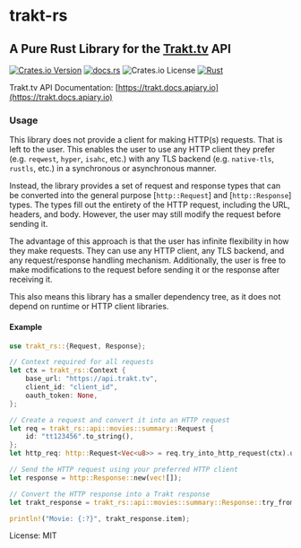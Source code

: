 # trakt-rs

## A Pure Rust Library for the [Trakt.tv](https://trakt.tv) API

[![Crates.io Version](https://img.shields.io/crates/v/trakt-rs)](https://crates.io/crates/trakt-rs)
[![docs.rs](https://img.shields.io/docsrs/trakt-rs)](https://docs.rs/trakt-rs)
![Crates.io License](https://img.shields.io/crates/l/trakt-rs)
[![Rust](https://github.com/ansg191/trakt/actions/workflows/rust.yml/badge.svg)](https://github.com/ansg191/trakt/actions/workflows/rust.yml)

Trakt.tv API Documentation: [https://trakt.docs.apiary.io](https://trakt.docs.apiary.io)

### Usage

This library does not provide a client for making HTTP(s) requests.
That is left to the user. This enables the user to use any HTTP client they prefer
(e.g. `reqwest`, `hyper`, `isahc`, etc.) with any TLS backend (e.g. `native-tls`, `rustls`, etc.)
in a synchronous or asynchronous manner.

Instead, the library provides a set of request and response types that can be converted into the
general purpose [`http::Request`] and [`http::Response`] types.
The types fill out the entirety of the HTTP request, including the URL, headers, and body.
However, the user may still modify the request before sending it.

The advantage of this approach is that the user has infinite flexibility in how they make requests.
They can use any HTTP client, any TLS backend, and any request/response handling mechanism.
Additionally, the user is free to make modifications to the request before sending it or the
response after receiving it.

This also means this library has a smaller dependency tree, as it does not depend on
runtime or HTTP client libraries.

#### Example

```rust
use trakt_rs::{Request, Response};

// Context required for all requests
let ctx = trakt_rs::Context {
    base_url: "https://api.trakt.tv",
    client_id: "client_id",
    oauth_token: None,
};

// Create a request and convert it into an HTTP request
let req = trakt_rs::api::movies::summary::Request {
    id: "tt123456".to_string(),
};
let http_req: http::Request<Vec<u8>> = req.try_into_http_request(ctx).unwrap();

// Send the HTTP request using your preferred HTTP client
let response = http::Response::new(vec![]);

// Convert the HTTP response into a Trakt response
let trakt_response = trakt_rs::api::movies::summary::Response::try_from_http_response(response).unwrap();

println!("Movie: {:?}", trakt_response.item);
```

License: MIT
